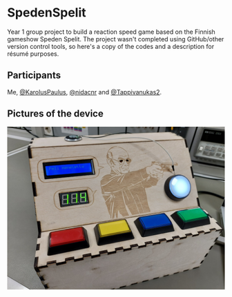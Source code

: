 # SpedenSpelit
Year 1 group project to build a reaction speed game based on the Finnish gameshow Speden Spelit. 
The project wasn't completed using GitHub/other version control tools, so here's a copy of the codes and a description for résumé purposes.

## Participants
Me, [@KarolusPaulus](https://github.com/KarolusPaulus), [@nidacnr](https://github.com/nidacnr) and [@Tappivanukas2](https://github.com/Tappivanukas2).

## Pictures of the device
![Alt text](images/20231214_175141.jpg?raw=true "Game over")

